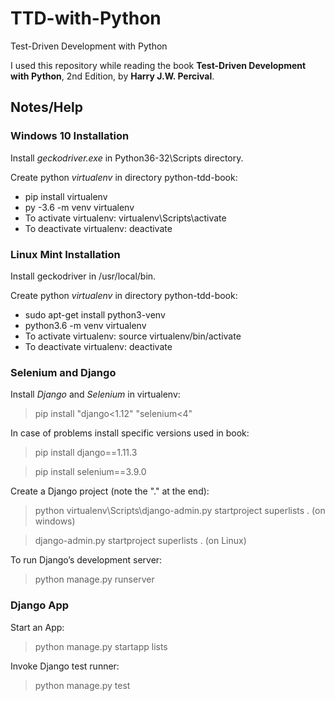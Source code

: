 # TTD-with-Python
Test-Driven Development with Python

I used this repository while reading the book **Test-Driven Development with Python**, 2nd Edition, by **Harry J.W. Percival**.


## Notes/Help

### Windows 10 Installation
Install *geckodriver.exe* in Python36-32\Scripts directory.

Create python *virtualenv* in directory python-tdd-book:
- pip install virtualenv
- py -3.6 -m venv virtualenv
- To activate virtualenv:
  virtualenv\Scripts\activate
- To deactivate virtualenv:
  deactivate

### Linux Mint Installation
Install geckodriver in /usr/local/bin.

Create python *virtualenv* in directory python-tdd-book:
- sudo apt-get install python3-venv
- python3.6 -m venv virtualenv
- To activate virtualenv:
  source virtualenv/bin/activate
- To deactivate virtualenv:
  deactivate


### Selenium and Django

Install *Django* and *Selenium* in virtualenv:
>pip install "django<1.12" "selenium<4"

In case of problems install specific versions used in book:
>pip install django==1.11.3

>pip install selenium==3.9.0

Create a Django project (note the "." at the end):
>python virtualenv\Scripts\django-admin.py startproject superlists . (on windows)

>django-admin.py startproject superlists . (on Linux)

To run Django’s development server:
>python manage.py runserver


### Django App

Start an App:
>python manage.py startapp lists

Invoke Django test runner:
>python manage.py test

